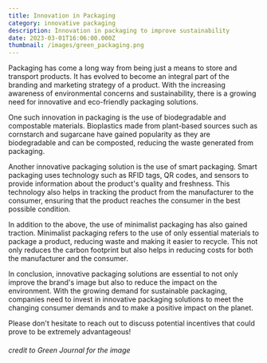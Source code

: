 ```yaml
---
title: Innovation in Packaging
category: innovative packaging
description: Innovation in packaging to improve sustainability
date: 2023-03-01T16:06:00.000Z
thumbnail: /images/green_packaging.png
---
```

Packaging has come a long way from being just a means to store and transport products. It has evolved to become an integral part of the branding and marketing strategy of a product. With the increasing awareness of environmental concerns and sustainability, there is a growing need for innovative and eco-friendly packaging solutions.

One such innovation in packaging is the use of biodegradable and compostable materials. Bioplastics made from plant-based sources such as cornstarch and sugarcane have gained popularity as they are biodegradable and can be composted, reducing the waste generated from packaging.

Another innovative packaging solution is the use of smart packaging. Smart packaging uses technology such as RFID tags, QR codes, and sensors to provide information about the product's quality and freshness. This technology also helps in tracking the product from the manufacturer to the consumer, ensuring that the product reaches the consumer in the best possible condition.

In addition to the above, the use of minimalist packaging has also gained traction. Minimalist packaging refers to the use of only essential materials to package a product, reducing waste and making it easier to recycle. This not only reduces the carbon footprint but also helps in reducing costs for both the manufacturer and the consumer.

In conclusion, innovative packaging solutions are essential to not only improve the brand's image but also to reduce the impact on the environment. With the growing demand for sustainable packaging, companies need to invest in innovative packaging solutions to meet the changing consumer demands and to make a positive impact on the planet.

Please don't hesitate to reach out to discuss potential incentives that could prove to be extremely advantageous!

###### *c﻿redit to Green Journal for the image*